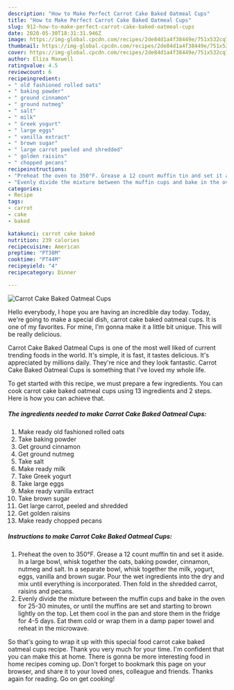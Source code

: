 ```yaml
---
description: "How to Make Perfect Carrot Cake Baked Oatmeal Cups"
title: "How to Make Perfect Carrot Cake Baked Oatmeal Cups"
slug: 912-how-to-make-perfect-carrot-cake-baked-oatmeal-cups
date: 2020-05-30T18:31:31.946Z
image: https://img-global.cpcdn.com/recipes/2de84d1a4f38449e/751x532cq70/carrot-cake-baked-oatmeal-cups-recipe-main-photo.jpg
thumbnail: https://img-global.cpcdn.com/recipes/2de84d1a4f38449e/751x532cq70/carrot-cake-baked-oatmeal-cups-recipe-main-photo.jpg
cover: https://img-global.cpcdn.com/recipes/2de84d1a4f38449e/751x532cq70/carrot-cake-baked-oatmeal-cups-recipe-main-photo.jpg
author: Eliza Maxwell
ratingvalue: 4.5
reviewcount: 6
recipeingredient:
- " old fashioned rolled oats"
- " baking powder"
- " ground cinnamon"
- " ground nutmeg"
- " salt"
- " milk"
- " Greek yogurt"
- " large eggs"
- " vanilla extract"
- " brown sugar"
- " large carrot peeled and shredded"
- " golden raisins"
- " chopped pecans"
recipeinstructions:
- "Preheat the oven to 350°F. Grease a 12 count muffin tin and set it aside. In a large bowl, whisk together the oats, baking powder, cinnamon, nutmeg and salt. In a separate bowl, whisk together the milk, yogurt, eggs, vanilla and brown sugar. Pour the wet ingredients into the dry and mix until everything is incorporated. Then fold in the shredded carrot, raisins and pecans."
- "Evenly divide the mixture between the muffin cups and bake in the oven for 25-30 minutes, or until the muffins are set and starting to brown lightly on the top. Let them cool in the pan and store them in the fridge for 4-5 days. Eat them cold or wrap them in a damp paper towel and reheat in the microwave."
categories:
- Recipe
tags:
- carrot
- cake
- baked

katakunci: carrot cake baked 
nutrition: 239 calories
recipecuisine: American
preptime: "PT38M"
cooktime: "PT44M"
recipeyield: "4"
recipecategory: Dinner

---
```



![Carrot Cake Baked Oatmeal Cups](https://img-global.cpcdn.com/recipes/2de84d1a4f38449e/751x532cq70/carrot-cake-baked-oatmeal-cups-recipe-main-photo.jpg)

Hello everybody, I hope you are having an incredible day today. Today, we're going to make a special dish, carrot cake baked oatmeal cups. It is one of my favorites. For mine, I'm gonna make it a little bit unique. This will be really delicious.



Carrot Cake Baked Oatmeal Cups is one of the most well liked of current trending foods in the world. It's simple, it is fast, it tastes delicious. It's appreciated by millions daily. They're nice and they look fantastic. Carrot Cake Baked Oatmeal Cups is something that I've loved my whole life.


To get started with this recipe, we must prepare a few ingredients. You can cook carrot cake baked oatmeal cups using 13 ingredients and 2 steps. Here is how you can achieve that.

<!--inarticleads1-->

##### The ingredients needed to make Carrot Cake Baked Oatmeal Cups:

1. Make ready  old fashioned rolled oats
1. Take  baking powder
1. Get  ground cinnamon
1. Get  ground nutmeg
1. Take  salt
1. Make ready  milk
1. Take  Greek yogurt
1. Take  large eggs
1. Make ready  vanilla extract
1. Take  brown sugar
1. Get  large carrot, peeled and shredded
1. Get  golden raisins
1. Make ready  chopped pecans




<!--inarticleads2-->

##### Instructions to make Carrot Cake Baked Oatmeal Cups:

1. Preheat the oven to 350°F. Grease a 12 count muffin tin and set it aside. In a large bowl, whisk together the oats, baking powder, cinnamon, nutmeg and salt. In a separate bowl, whisk together the milk, yogurt, eggs, vanilla and brown sugar. Pour the wet ingredients into the dry and mix until everything is incorporated. Then fold in the shredded carrot, raisins and pecans.
1. Evenly divide the mixture between the muffin cups and bake in the oven for 25-30 minutes, or until the muffins are set and starting to brown lightly on the top. Let them cool in the pan and store them in the fridge for 4-5 days. Eat them cold or wrap them in a damp paper towel and reheat in the microwave.




So that's going to wrap it up with this special food carrot cake baked oatmeal cups recipe. Thank you very much for your time. I'm confident that you can make this at home. There is gonna be more interesting food in home recipes coming up. Don't forget to bookmark this page on your browser, and share it to your loved ones, colleague and friends. Thanks again for reading. Go on get cooking!
